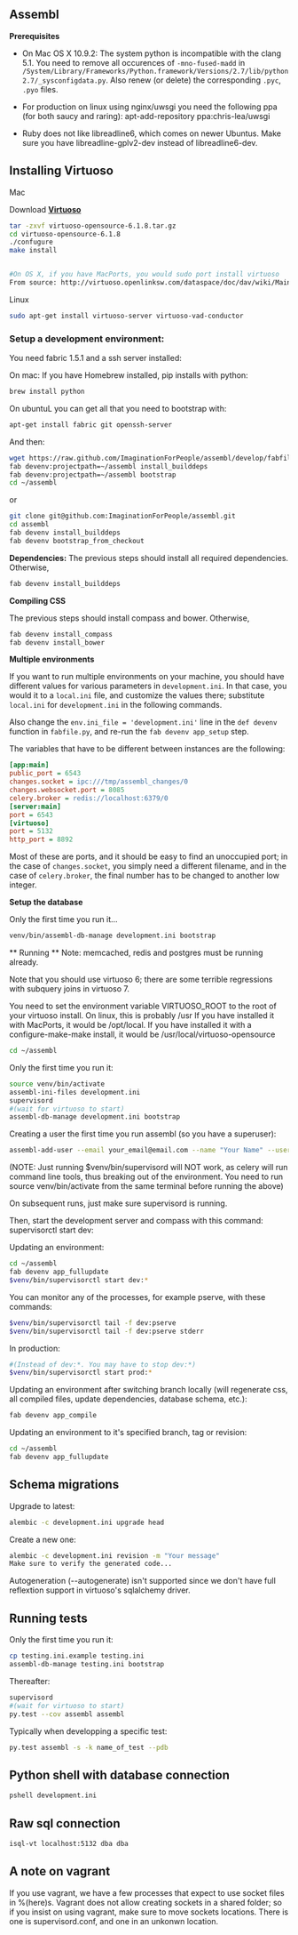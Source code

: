 ## Assembl

**Prerequisites**

- On Mac OS X 10.9.2: The system python is incompatible with the clang 5.1. You need to remove all occurences of `-mno-fused-madd` in `/System/Library/Frameworks/Python.framework/Versions/2.7/lib/python2.7/_sysconfigdata.py`. Also renew (or delete) the corresponding `.pyc`, `.pyo` files.

- For production on linux using nginx/uwsgi you need the following ppa (for both saucy and raring):
apt-add-repository ppa:chris-lea/uwsgi 

- Ruby does not like libreadline6, which comes on newer Ubuntus. Make sure you have libreadline-gplv2-dev instead of libreadline6-dev.

## Installing Virtuoso

Mac

Download **[Virtuoso](http://sourceforge.net/projects/virtuoso/files/virtuoso/6.1.8/virtuoso-opensource-6.1.8.tar.gz/download)**

``` sh
tar -zxvf virtuoso-opensource-6.1.8.tar.gz
cd virtuoso-opensource-6.1.8
./confugure
make install


#On OS X, if you have MacPorts, you would sudo port install virtuoso
From source: http://virtuoso.openlinksw.com/dataspace/doc/dav/wiki/Main/VOSDownload
```

Linux

``` sh
sudo apt-get install virtuoso-server virtuoso-vad-conductor
```

### Setup a development environment:

You need fabric 1.5.1 and a ssh server installed:

On mac:  If you have Homebrew installed, pip installs with python:

``` sh
brew install python
```

On ubuntuL you can get all that you need to bootstrap with:
``` sh
apt-get install fabric git openssh-server
```

And then:

``` sh
wget https://raw.github.com/ImaginationForPeople/assembl/develop/fabfile.py
fab devenv:projectpath=~/assembl install_builddeps
fab devenv:projectpath=~/assembl bootstrap
cd ~/assembl
```

or

``` sh
git clone git@github.com:ImaginationForPeople/assembl.git
cd assembl
fab devenv install_builddeps
fab devenv bootstrap_from_checkout
```

**Dependencies:**
The previous steps should install all required dependencies. Otherwise,

``` sh
fab devenv install_builddeps
```

**Compiling CSS**

The previous steps should install compass and bower. Otherwise,

``` sh
fab devenv install_compass
fab devenv install_bower
```

**Multiple environments**

If you want to run multiple environments on your machine, you should have different values for various parameters in `development.ini`. In that case, you would it to a `local.ini` file, and customize the values there; substitute `local.ini` for `development.ini` in the following commands.

Also change the `env.ini_file = 'development.ini'` line in the `def devenv` function in `fabfile.py`, and re-run the `fab devenv app_setup` step.

The variables that have to be different between instances are the following:

``` ini
[app:main]
public_port = 6543
changes.socket = ipc:///tmp/assembl_changes/0
changes.websocket.port = 8085
celery.broker = redis://localhost:6379/0
[server:main]
port = 6543
[virtuoso]
port = 5132
http_port = 8892
```

Most of these are ports, and it should be easy to find an unoccupied port; in the case of `changes.socket`, you simply need a different filename, and in the case of `celery.broker`, the final number has to be changed to another low integer.

**Setup the database**

Only the first time you run it...

``` sh
venv/bin/assembl-db-manage development.ini bootstrap
```


** Running **
Note:  memcached, redis and postgres must be running already.


Note that you should use virtuoso 6; there are some terrible regressions with subquery joins
in virtuoso 7.

You need to set the environment variable VIRTUOSO_ROOT to the root of your virtuoso install.
On linux, this is probably /usr
If you have installed it with MacPorts, it would be /opt/local.
If you have installed it with a configure-make-make install, it would be
/usr/local/virtuoso-opensource

``` sh
cd ~/assembl
```

Only the first time you run it:

``` sh
source venv/bin/activate
assembl-ini-files development.ini
supervisord
#(wait for virtuoso to start)
assembl-db-manage development.ini bootstrap
```
Creating a user the first time you run assembl (so you have a superuser):

``` sh
assembl-add-user --email your_email@email.com --name "Your Name" --username desiredusername --password yourpassword
```

(NOTE: Just running $venv/bin/supervisord will NOT work,
as celery will run command line tools, thus breaking out of the environment.
You need to run source venv/bin/activate from the same terminal before
running the above)

On subsequent runs, just make sure supervisord is running.

Then, start the development server and compass with this command:
supervisorctl start dev:


Updating an environment:

``` sh
cd ~/assembl
fab devenv app_fullupdate
$venv/bin/supervisorctl start dev:*
```
You can monitor any of the processes, for example pserve, with these commands:

``` sh
$venv/bin/supervisorctl tail -f dev:pserve
$venv/bin/supervisorctl tail -f dev:pserve stderr
```

In production:

``` sh
#(Instead of dev:*. You may have to stop dev:*)
$venv/bin/supervisorctl start prod:*
```

Updating an environment after switching branch locally (will regenerate css,
 all compiled files, update dependencies, database schema, etc.):

``` sh
fab devenv app_compile
```

Updating an environment to it's specified branch, tag or revision:

``` sh
cd ~/assembl
fab devenv app_fullupdate
```

Schema migrations
-----------------

Upgrade to latest:

``` sh
alembic -c development.ini upgrade head
```

Create a new one:

``` sh
alembic -c development.ini revision -m "Your message"
Make sure to verify the generated code...
```
Autogeneration (--autogenerate) isn't supported since we don't have full reflextion support in virtuoso's sqlalchemy driver.

Running tests
-------------
Only the first time you run it:

``` sh
cp testing.ini.example testing.ini
assembl-db-manage testing.ini bootstrap
```

Thereafter:
``` sh
supervisord
#(wait for virtuoso to start)
py.test --cov assembl assembl
```

Typically when developping a specific test:
``` sh
py.test assembl -s -k name_of_test --pdb
```

Python shell with database connection
-------------------------------------

``` sh
pshell development.ini
```

Raw sql connection
------------------

``` sh
isql-vt localhost:5132 dba dba
```

A note on vagrant
-----------------

If you use vagrant, we have a few processes that expect to use socket files in %(here)s. Vagrant does not allow creating sockets in a shared folder; so if you insist on using vagrant, make sure to move sockets locations. There is one is supervisord.conf, and one in an unkonwn location.
